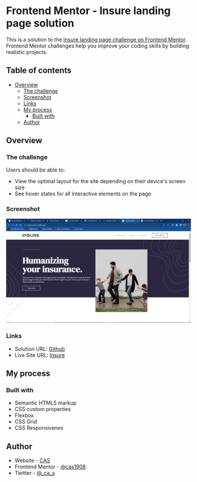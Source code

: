 # Frontend Mentor - Insure landing page solution

This is a solution to the [Insure landing page challenge on Frontend Mentor](https://www.frontendmentor.io/challenges/insure-landing-page-uTU68JV8). Frontend Mentor challenges help you improve your coding skills by building realistic projects.  

## Table of contents

- [Overview](#overview)
  - [The challenge](#the-challenge)
  - [Screenshot](#screenshot)
  - [Links](#links)
  - [My process](#my-process)
    - [Built with](#built-with)
  - [Author](#author)


## Overview

### The challenge

Users should be able to:

- View the optimal layout for the site depending on their device's screen size
- See hover states for all interactive elements on the page

### Screenshot

![Web preview for insure landing page](./design/insure.jpg)

### Links

- Solution URL: [Github](https://github.com/cas1908/insure-landing-page)
- Live Site URL: [Insure](https://insuresolution.netlify.app/)

## My process

### Built with

- Semantic HTML5 markup
- CSS custom properties
- Flexbox
- CSS Grid
- CSS Responsivenes

## Author

- Website - [CAS](https://cas1908.github.io/AltSchool-Africa-Html-Assessment/)
- Frontend Mentor - [@cas1908](https://www.frontendmentor.io/profile/cas1908)
- Twitter - [@_ca_s](https://www.twitter.com/_ca_s)
